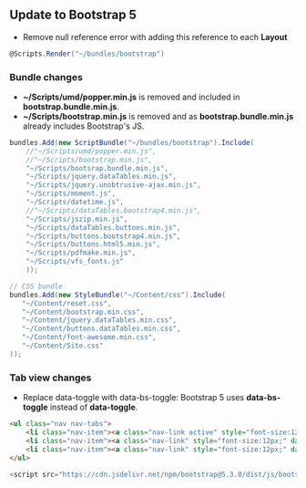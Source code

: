 ## Update to Bootstrap 5

- Remove null reference error with adding this reference to each **Layout**
``` csharp
@Scripts.Render("~/bundles/bootstrap")
```

### Bundle changes
- **~/Scripts/umd/popper.min.js** is removed and included in **bootstrap.bundle.min.js**.
- **~/Scripts/bootstrap.min.js** is removed and as **bootstrap.bundle.min.js** already includes Bootstrap's JS.
    
``` csharp title="BundleConfig.cs" hl_lines="2 3 6"
bundles.Add(new ScriptBundle("~/bundles/bootstrap").Include(
    //"~/Scripts/umd/popper.min.js",
    //"~/Scripts/bootstrap.min.js",
    "~/Scripts/bootsrap.bundle.min.js",
    "~/Scripts/jquery.dataTables.min.js",
    "~/Scripts/jquery.unobtrusive-ajax.min.js",
    "~/Scripts/moment.js",
    "~/Scripts/datetime.js",
    //"~/Scripts/dataTables.bootstrap4.min.js",
    "~/Scripts/jszip.min.js",
    "~/Scripts/dataTables.buttons.min.js",
    "~/Scripts/buttons.bootstrap4.min.js",
    "~/Scripts/buttons.html5.min.js",
    "~/Scripts/pdfmake.min.js",
    "~/Scripts/vfs_fonts.js"
    ));

// CSS bundle
bundles.Add(new StyleBundle("~/Content/css").Include(
   "~/Content/reset.css",
   "~/Content/bootstrap.min.css",
   "~/Content/jquery.dataTables.min.css",
   "~/Content/buttons.dataTables.min.css",
   "~/Content/font-awesome.min.css",
   "~/Content/Site.css"
));
```

### Tab view changes
- Replace data-toggle with data-bs-toggle: Bootstrap 5 uses **data-bs-toggle** instead of **data-toggle**.
  
```html
<ul class="nav nav-tabs">
    <li class="nav-item"><a class="nav-link active" style="font-size:12px;" data-bs-toggle="tab" href="#persTab">Personaler</a></li>
    <li class="nav-item"><a class="nav-link" style="font-size:12px;" data-bs-toggle="tab" href="#fbTab">Firmenbetreuer</a></li>
    <li class="nav-item"><a class="nav-link" style="font-size:12px;" data-bs-toggle="tab" href="#adTab">Admins</a></li>
</ul>
```

```csharp
<script src="https://cdn.jsdelivr.net/npm/bootstrap@5.3.0/dist/js/bootstrap.bundle.min.js"></script>
```
